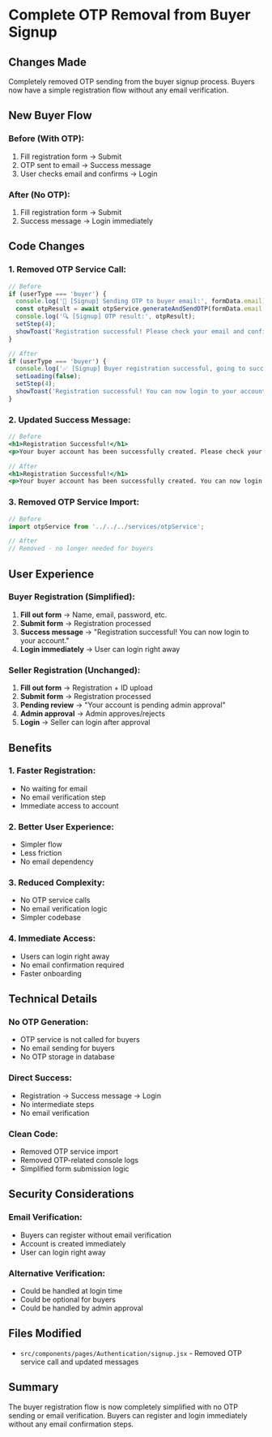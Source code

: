 # Complete OTP Removal from Buyer Signup

## Changes Made
Completely removed OTP sending from the buyer signup process. Buyers now have a simple registration flow without any email verification.

## New Buyer Flow

### **Before (With OTP):**
1. Fill registration form → Submit
2. OTP sent to email → Success message
3. User checks email and confirms → Login

### **After (No OTP):**
1. Fill registration form → Submit
2. Success message → Login immediately

## Code Changes

### **1. Removed OTP Service Call:**
```jsx
// Before
if (userType === 'buyer') {
  console.log('📧 [Signup] Sending OTP to buyer email:', formData.email);
  const otpResult = await otpService.generateAndSendOTP(formData.email, 'buyer', 'email_verification', formData.firstName);
  console.log('🔍 [Signup] OTP result:', otpResult);
  setStep(4);
  showToast('Registration successful! Please check your email and confirm it.', 'success');
}

// After
if (userType === 'buyer') {
  console.log('✅ [Signup] Buyer registration successful, going to success step');
  setLoading(false);
  setStep(4);
  showToast('Registration successful! You can now login to your account.', 'success');
}
```

### **2. Updated Success Message:**
```jsx
// Before
<h1>Registration Successful!</h1>
<p>Your buyer account has been successfully created. Please check your email and confirm it to complete your registration.</p>

// After
<h1>Registration Successful!</h1>
<p>Your buyer account has been successfully created. You can now login to start shopping!</p>
```

### **3. Removed OTP Service Import:**
```jsx
// Before
import otpService from '../../../services/otpService';

// After
// Removed - no longer needed for buyers
```

## User Experience

### **Buyer Registration (Simplified):**
1. **Fill out form** → Name, email, password, etc.
2. **Submit form** → Registration processed
3. **Success message** → "Registration successful! You can now login to your account."
4. **Login immediately** → User can login right away

### **Seller Registration (Unchanged):**
1. **Fill out form** → Registration + ID upload
2. **Submit form** → Registration processed
3. **Pending review** → "Your account is pending admin approval"
4. **Admin approval** → Admin approves/rejects
5. **Login** → Seller can login after approval

## Benefits

### **1. Faster Registration:**
- No waiting for email
- No email verification step
- Immediate access to account

### **2. Better User Experience:**
- Simpler flow
- Less friction
- No email dependency

### **3. Reduced Complexity:**
- No OTP service calls
- No email verification logic
- Simpler codebase

### **4. Immediate Access:**
- Users can login right away
- No email confirmation required
- Faster onboarding

## Technical Details

### **No OTP Generation:**
- OTP service is not called for buyers
- No email sending for buyers
- No OTP storage in database

### **Direct Success:**
- Registration → Success message → Login
- No intermediate steps
- No email verification

### **Clean Code:**
- Removed OTP service import
- Removed OTP-related console logs
- Simplified form submission logic

## Security Considerations

### **Email Verification:**
- Buyers can register without email verification
- Account is created immediately
- User can login right away

### **Alternative Verification:**
- Could be handled at login time
- Could be optional for buyers
- Could be handled by admin approval

## Files Modified
- `src/components/pages/Authentication/signup.jsx` - Removed OTP service call and updated messages

## Summary
The buyer registration flow is now completely simplified with no OTP sending or email verification. Buyers can register and login immediately without any email confirmation steps.

